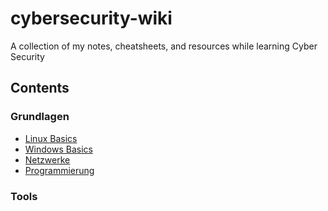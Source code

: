# cybersecurity-wiki
A collection of my notes, cheatsheets, and resources while learning Cyber Security
## Contents 
### Grundlagen
- [Linux Basics](linux-basics.md)
- [Windows Basics](windows-basics.md)
- [Netzwerke](netzwerke.md)
- [Programmierung](programmierung.md)
### Tools
